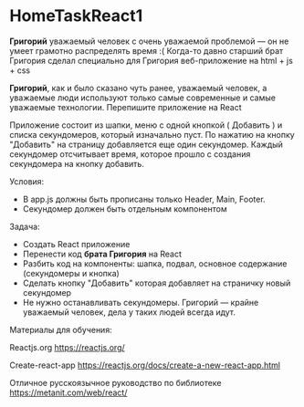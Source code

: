 # HomeTaskReact1

**Григорий** уважаемый человек с очень уважаемой проблемой — он не умеет грамотно распределять время :(
Когда-то давно старший брат Григория сделал специально для Григория веб-приложение на html + js + css

**Григорий**, как и было сказано чуть ранее, уважаемый человек, а уважаемые люди используют только самые современные и самые уважаемые технологии. Перепишите приложение на React

Приложение состоит из шапки, меню с одной кнопкой ( Добавить ) и списка секундомеров, который изначально пуст. По нажатию на кнопку "Добавить" на страницу добавляется еще один секундомер. Каждый секундомер отсчитывает время, которое прошло с создания секундомера на кнопку добавить. 

Условия:
* В app.js должны быть прописаны только Header, Main, Footer.
* Секундомер должен быть отдельным компонентом

Задача:
* Создать React приложение 
* Перенести код **брата Григория** на React
* Разбить код на компоненты: шапка, подвал, основное содержание (секундомеры и кнопка)
* Сделать кнопку "Добавить" которая добавляет на страничку новый секундомер
* Не нужно останавливать секундомеры. Григорий — крайне уважаемый человек, дела у таких людей всегда идут.

Материалы для обучения: 

Reactjs.org
https://reactjs.org/

Create-react-app
https://reactjs.org/docs/create-a-new-react-app.html

Отличное русскоязычное руководство по библиотеке
https://metanit.com/web/react/
